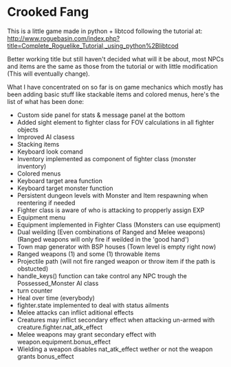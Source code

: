 # Crooked Fang

This is a little game made in python + libtcod following the tutorial at:
http://www.roguebasin.com/index.php?title=Complete_Roguelike_Tutorial,_using_python%2Blibtcod

Better working title but still haven't decided what will it be about, most NPCs and items are the same as those from the tutorial or with little modification (This will eventually change).

What I have concentrated on so far is on game mechanics which mostly has been adding basic stuff like stackable items and colored menus, here's the list of what has been done:

- Custom side panel for stats & message panel at the bottom
- Added sight element to fighter class for FOV calculations in all fighter objects
- Improved AI clasess
- Stacking items
- Keyboard look comand
- Inventory implemented as component of fighter class (monster inventory)
- Colored menus
- Keyboard target area function
- Keyboard target monster function
- Persistent dungeon levels with Monster and Item respawning when reentering if needed
- Fighter class is aware of who is attacking to propperly assign EXP
- Equipment menu
- Equipment implemented in Fighter Class (Monsters can use equipment)
- Dual weilding (Even combinations of Ranged and Melee weapons) (Ranged weapons will only fire if weilded in the 'good hand')
- Town map generator with BSP houses (Town level is empty right now)
- Ranged weapons (1) and some (1) throwable items
- Projectile path (will not fire ranged weapon or throw item if the path is obstucted)
- handle_keys() function can take control any NPC trough the Possessed_Monster AI class
- turn counter
- Heal over time (everybody)
- fighter.state implemented to deal with status ailments
- Melee attacks can inflict aditional effects
- Creatures may inflict secondary effect when attacking un-armed with creature.fighter.nat_atk_effect
- Melee weapons may grant secondary effect with weapon.equipment.bonus_effect
- Wielding a weapon disables nat_atk_effect wether or not the weapon grants bonus_effect


